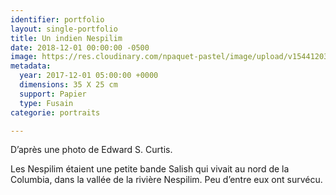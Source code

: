 ```yaml
---
identifier: portfolio
layout: single-portfolio
title: Un indien Nespilim
date: 2018-12-01 00:00:00 -0500
image: https://res.cloudinary.com/npaquet-pastel/image/upload/v1544120364/DSC06819-1-819x1024.jpg
metadata:
  year: 2017-12-01 05:00:00 +0000
  dimensions: 35 X 25 cm
  support: Papier
  type: Fusain
categorie: portraits

---
```

D’après une photo de Edward S. Curtis.

Les Nespilim étaient une petite bande Salish qui vivait au nord de la Columbia, dans la vallée de la rivière Nespilim. Peu d’entre eux ont survécu.